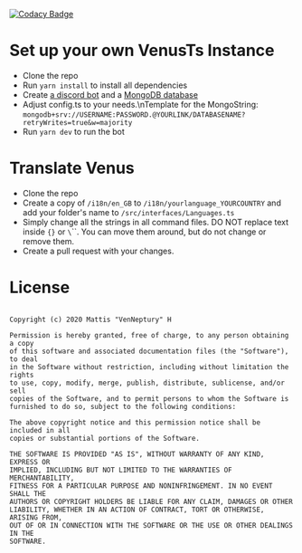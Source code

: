 [![Codacy Badge](https://api.codacy.com/project/badge/Grade/164dd58eda3d4adb981095303f55362d)](https://www.codacy.com?utm_source=github.com&utm_medium=referral&utm_content=Mattis6666/Venus&utm_campaign=Badge_Grade)

# Set up your own VenusTs Instance

-   Clone the repo
-   Run `yarn install` to install all dependencies
-   Create [a discord bot]("https://discordapp.com/developers/applications" 'Create a Discord Bot!') and a [MongoDB database]("https://www.mongodb.com/" 'Create a MongoDB database!')
-   Adjust config.ts to your needs.\nTemplate for the MongoString: `mongodb+srv://USERNAME:PASSWORD.@YOURLINK/DATABASENAME?retryWrites=true&w=majority`
-   Run `yarn dev` to run the bot

# Translate Venus

-   Clone the repo
-   Create a copy of `/i18n/en_GB` to `/i18n/yourlanguage_YOURCOUNTRY` and add your folder's name to `/src/interfaces/Languages.ts`
-   Simply change all the strings in all command files.
    DO NOT replace text inside `{}` or `\`\``. You can move them around, but do not change or remove them.
-   Create a pull request with your changes.

# License

````MIT License

Copyright (c) 2020 Mattis "VenNeptury" H

Permission is hereby granted, free of charge, to any person obtaining a copy
of this software and associated documentation files (the "Software"), to deal
in the Software without restriction, including without limitation the rights
to use, copy, modify, merge, publish, distribute, sublicense, and/or sell
copies of the Software, and to permit persons to whom the Software is
furnished to do so, subject to the following conditions:

The above copyright notice and this permission notice shall be included in all
copies or substantial portions of the Software.

THE SOFTWARE IS PROVIDED "AS IS", WITHOUT WARRANTY OF ANY KIND, EXPRESS OR
IMPLIED, INCLUDING BUT NOT LIMITED TO THE WARRANTIES OF MERCHANTABILITY,
FITNESS FOR A PARTICULAR PURPOSE AND NONINFRINGEMENT. IN NO EVENT SHALL THE
AUTHORS OR COPYRIGHT HOLDERS BE LIABLE FOR ANY CLAIM, DAMAGES OR OTHER
LIABILITY, WHETHER IN AN ACTION OF CONTRACT, TORT OR OTHERWISE, ARISING FROM,
OUT OF OR IN CONNECTION WITH THE SOFTWARE OR THE USE OR OTHER DEALINGS IN THE
SOFTWARE.
````
